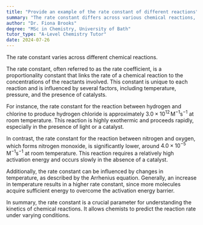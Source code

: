 ```yaml
---
title: "Provide an example of the rate constant of different reactions"
summary: "The rate constant differs across various chemical reactions, indicating that each reaction has a unique speed or rate at which reactants convert to products."
author: "Dr. Fiona Brooks"
degree: "MSc in Chemistry, University of Bath"
tutor_type: "A-Level Chemistry Tutor"
date: 2024-07-26
---
```


The rate constant varies across different chemical reactions.

The rate constant, often referred to as the rate coefficient, is a proportionality constant that links the rate of a chemical reaction to the concentrations of the reactants involved. This constant is unique to each reaction and is influenced by several factors, including temperature, pressure, and the presence of catalysts.

For instance, the rate constant for the reaction between hydrogen and chlorine to produce hydrogen chloride is approximately $3.0 \times 10^{12} \, \text{M}^{-1}\text{s}^{-1}$ at room temperature. This reaction is highly exothermic and proceeds rapidly, especially in the presence of light or a catalyst.

In contrast, the rate constant for the reaction between nitrogen and oxygen, which forms nitrogen monoxide, is significantly lower, around $4.0 \times 10^{-5} \, \text{M}^{-1}\text{s}^{-1}$ at room temperature. This reaction requires a relatively high activation energy and occurs slowly in the absence of a catalyst.

Additionally, the rate constant can be influenced by changes in temperature, as described by the Arrhenius equation. Generally, an increase in temperature results in a higher rate constant, since more molecules acquire sufficient energy to overcome the activation energy barrier.

In summary, the rate constant is a crucial parameter for understanding the kinetics of chemical reactions. It allows chemists to predict the reaction rate under varying conditions.
    